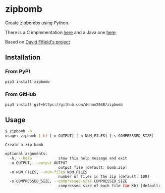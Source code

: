 # zipbomb

Create zipbombs using Python.

There is a C implementation [here](https://github.com/donno2048/czipbomb) and a Java one [here](https://github.com/donno2048/jzipbomb)

Based on [David Fifield's project](https://www.bamsoftware.com/hacks/zipbomb/)

## Installation

### From PyPI

```sh
pip3 install zipbomb
```

### From GitHub

```sh
pip3 install git+https://github.com/donno2048/zipbomb
```

## Usage

```sh
$ zipbomb -h
usage: zipbomb [-h] [-o OUTPUT] [-n NUM_FILES] [-s COMPRESSED_SIZE]

Create a zip bomb

optional arguments:
  -h, --help            show this help message and exit
  -o OUTPUT, --output OUTPUT
                        output file [default: bomb.zip]
  -n NUM_FILES, --num-files NUM_FILES
                        number of files in the zip [default: 100]
  -s COMPRESSED_SIZE, --compressed-size COMPRESSED_SIZE
                        compressed size of each file (in Kb) [default: 1000]

```
